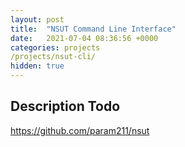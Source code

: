 ```yaml
---
layout: post
title:  "NSUT Command Line Interface"
date:   2021-07-04 08:36:56 +0000
categories: projects
/projects/nsut-cli/
hidden: true
---
```


## Description Todo

https://github.com/param211/nsut